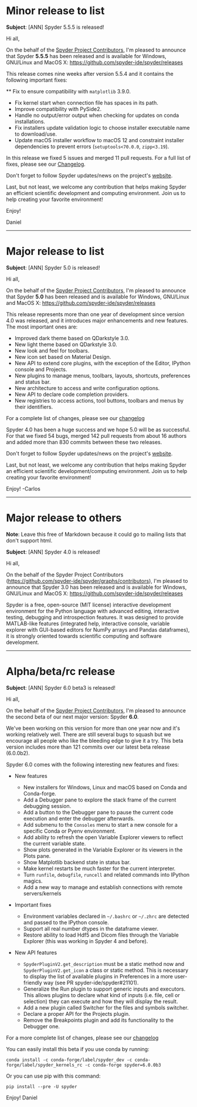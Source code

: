 # Minor release to list

**Subject**: [ANN] Spyder 5.5.5 is released!


Hi all,

On the behalf of the [Spyder Project Contributors](https://github.com/spyder-ide/spyder/graphs/contributors),
I'm pleased to announce that Spyder **5.5.5** has been released and is available for
Windows, GNU/Linux and MacOS X: https://github.com/spyder-ide/spyder/releases

This release comes nine weeks after version 5.5.4 and it contains the
following important fixes:

** Fix to ensure compatibility with `matplotlib` 3.9.0.
* Fix kernel start when connection file has spaces in its path.
* Improve compatibility with PySide2.
* Handle no output/error output when checking for updates on conda installations.
* Fix installers update validation logic to choose installer executable name to download/use.
* Update macOS installer workflow to macOS 12 and constraint installer dependencies to prevent errors (`setuptools<70.0.0`, `zipp<3.19`).

In this release we fixed 5 issues and merged 11 pull requests. For a full
list of fixes, please see our
[Changelog](https://github.com/spyder-ide/spyder/blob/5.x/CHANGELOG.md).

Don't forget to follow Spyder updates/news on the project's
[website](https://www.spyder-ide.org).

Last, but not least, we welcome any contribution that helps making Spyder an
efficient scientific development and computing environment. Join us to help
creating your favorite environment!

Enjoy!

Daniel


----


# Major release to list

**Subject**: [ANN] Spyder 5.0 is released!


Hi all,

On the behalf of the [Spyder Project Contributors](https://github.com/spyder-ide/spyder/graphs/contributors),
I'm pleased to announce that Spyder **5.0** has been released and is available for
Windows, GNU/Linux and MacOS X: https://github.com/spyder-ide/spyder/releases

This release represents more than one year of development since version 4.0 was
released, and it introduces major enhancements and new features. The most important ones
are:

* Improved dark theme based on QDarkstyle 3.0.
* New light theme based on QDarkstyle 3.0.
* New look and feel for toolbars.
* New icon set based on Material Design.
* New API to extend core plugins, with the exception of the Editor, IPython
  console and Projects.
* New plugins to manage menus, toolbars, layouts, shortcuts, preferences and
  status bar.
* New architecture to access and write configuration options.
* New API to declare code completion providers.
* New registries to access actions, tool buttons, toolbars and menus by their
  identifiers.

For a complete list of changes, please see our
[changelog](https://github.com/spyder-ide/spyder/blob/5.x/CHANGELOG.md)

Spyder 4.0 has been a huge success and we hope 5.0 will be as successful. For that we
fixed 54 bugs, merged 142 pull requests from about 16 authors and added more than
830 commits between these two releases.

Don't forget to follow Spyder updates/news on the project's
[website](https://www.spyder-ide.org).

Last, but not least, we welcome any contribution that helps making Spyder an
efficient scientific development/computing environment. Join us to help creating
your favorite environment!

Enjoy!
-Carlos


----


# Major release to others

**Note**: Leave this free of Markdown because it could go to mailing lists that
don't support html.

**Subject**: [ANN] Spyder 4.0 is released!


Hi all,

On the behalf of the Spyder Project Contributors (https://github.com/spyder-ide/spyder/graphs/contributors),
I'm pleased to announce that Spyder 3.0 has been released and is available for
Windows, GNU/Linux and MacOS X: https://github.com/spyder-ide/spyder/releases

Spyder is a free, open-source (MIT license) interactive development environment
for the Python language with advanced editing, interactive testing, debugging
and introspection features. It was designed to provide MATLAB-like features
(integrated help, interactive console, variable explorer with GUI-based editors
for NumPy arrays and Pandas dataframes), it is strongly oriented towards
scientific computing and software development.

<The rest is the same as for the list>


----


# Alpha/beta/rc release

**Subject**: [ANN] Spyder 6.0 beta3 is released!


Hi all,

On the behalf of the [Spyder Project Contributors](https://github.com/spyder-ide/spyder/graphs/contributors),
I'm pleased to announce the second beta of our next major version: Spyder **6.0**.

We've been working on this version for more than one year now and it's working
relatively well. There are still several bugs to squash but we encourage all
people who like the bleeding edge to give it a try. This beta version includes
more than 121 commits over our latest beta release (6.0.0b2).

Spyder 6.0 comes with the following interesting new features and fixes:

- New features
    * New installers for Windows, Linux and macOS based on Conda and Conda-forge.
    * Add a Debugger pane to explore the stack frame of the current debugging
      session.
    * Add a button to the Debugger pane to pause the current code execution and
      enter the debugger afterwards.
    * Add submenu to the `Consoles` menu to start a new console for a specific
      Conda or Pyenv environment.
    * Add ability to refresh the open Variable Explorer viewers to reflect the current
      variable state.
    * Show plots generated in the Variable Explorer or its viewers in the Plots pane.
    * Show Matplotlib backend state in status bar.
    * Make kernel restarts be much faster for the current interpreter.
    * Turn `runfile`, `debugfile`, `runcell` and related commands into IPython magics.
    * Add a new way to manage and establish connections with remote servers/kernels

- Important fixes
    * Environment variables declared in `~/.bashrc` or `~/.zhrc` are detected and
      passed to the IPython console.
    * Support all real number dtypes in the dataframe viewer.
    * Restore ability to load Hdf5 and Dicom files through the Variable Explorer
      (this was working in Spyder 4 and before).

- New API features
    * `SpyderPluginV2.get_description` must be a static method now and
      `SpyderPluginV2.get_icon` a class or static method. This is necessary to
      display the list of available plugins in Preferences in a more user-friendly
      way (see PR spyder-ide/spyder#21101).
    * Generalize the Run plugin to support generic inputs and executors. This allows
      plugins to declare what kind of inputs (i.e. file, cell or selection) they
      can execute and how they will display the result.
    * Add a new plugin called Switcher for the files and symbols switcher.
    * Declare a proper API for the Projects plugin.
    * Remove the Breakpoints plugin and add its functionality to the Debugger one.

For a more complete list of changes, please see our
[changelog](https://github.com/spyder-ide/spyder/blob/master/changelogs/Spyder-6.md)

You can easily install this beta if you use conda by running:

    conda install -c conda-forge/label/spyder_dev -c conda-forge/label/spyder_kernels_rc -c conda-forge spyder=6.0.0b3

Or you can use pip with this command:

    pip install --pre -U spyder


Enjoy!
Daniel
